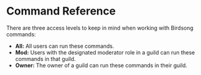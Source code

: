# Command Reference

There are three access levels to keep in mind when working with Birdsong commands:

- **All:** All users can run these commands.
- **Mod:** Users with the designated moderator role in a guild can run these commands in that guild.
- **Owner:** The owner of a guild can run these commands in their guild.
